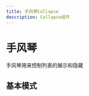 ```yaml
---
title: 手风琴Collapse
description: Collapse组件
---
```


# 手风琴

手风琴用来控制列表的展示和隐藏


## 基本模式
<preview path="../previews/collapse/basic.vue" title="手风琴" description="基本手风琴"></preview>